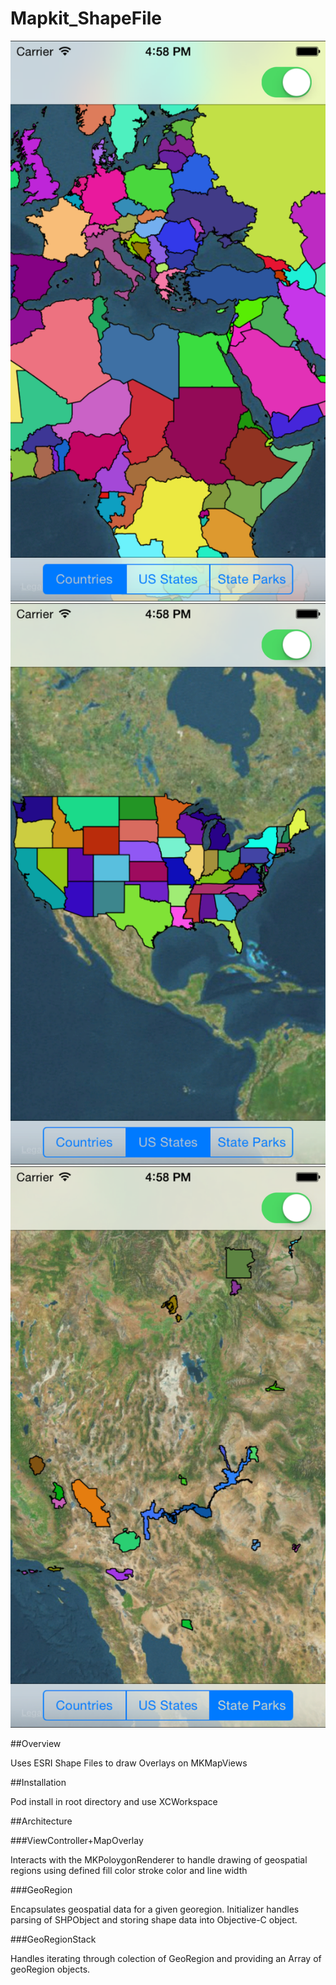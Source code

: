 Mapkit_ShapeFile
================

<p align="center" >
  <img src="assets/images/country.png" alt="Country" title="Country">
  
  <img src="assets/images/state.png" alt="State" title="State">

  <img src="assets/images/statepark.png" alt="State Park" title="State Park">
</p>

##Overview 

Uses ESRI Shape Files to draw Overlays on MKMapViews 

##Installation

Pod install in root directory and use XCWorkspace 

##Architecture

###ViewController+MapOverlay

Interacts with the MKPoloygonRenderer to handle drawing of geospatial regions using defined fill color stroke color and line width 

###GeoRegion

Encapsulates geospatial data for a given georegion. Initializer handles parsing of SHPObject and storing shape data into Objective-C object.  

###GeoRegionStack

Handles iterating through colection of GeoRegion and providing an Array of geoRegion objects.  
